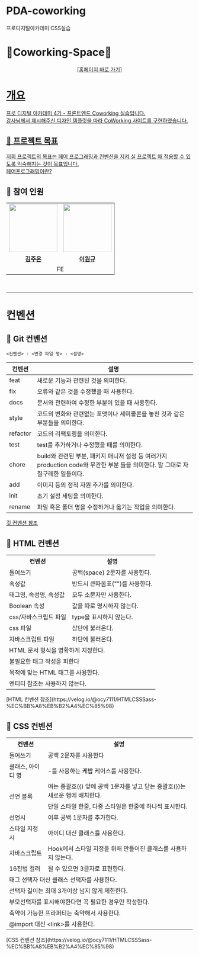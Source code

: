 # PDA-coworking
프로디지털아카데미 CSS실습

# 🤝Coworking-Space🤝

<div align="center">
  <a href="https://d9r9ntc5ny5w3.cloudfront.net/">[홈페이지 바로 가기]
</div>


# 개요
프로 디지털 아카데미 4기 - 프론트엔드 Coworking 실습입니다.  
강사님께서 제시해주신 디자인 템플릿을 따라 CoWorking 사이트를 구현하였습니다.
## 📍 프로젝트 목표
저희 프로젝트의 목표는 페어 프로그래밍과 컨벤션을 지켜 실 프로젝트 때 적용할 수 있도록 익숙해지는 것이 목표입니다.
<br />
[페어프로그래밍이란?](https://velog.io/@congaweb/Pair-Programing)
## 📍 참여 인원
<table style="border: 0.5 solid gray">
 <tr>
    <td align="center"><a href="https://github.com/Jueunkim429"><img src="https://avatars.githubusercontent.com/Jueunkim429" width="130px;" alt=""></td>
    <td align="center" style="border-right : 0.5px solid gray"><a href="https://github.com/ShinHeeEul"><img src="https://avatars.githubusercontent.com/OneK-2" width="130px;" alt=""></td>
  </tr>
  <tr>
    <td align="center"><a href="https://github.com/Jueunkim429"><b>김주은</b></td>
    <td align="center"style="border-right : 0.5px solid gray"><a href="https://github.com/OneK-2" ><b>이원규</b></td>
  </tr>
  <tr>
    <td align = "center" colspan = "2" style="border-right : 0.5px solid gray">FE</td>
  </tr>
</table>
<br/>
      
---  
      
# 컨벤션
## 📍  Git 컨벤션
```
<컨벤션> : <변경 파일 명> - <설명>
```
| 컨벤션 | 설명 |
|--------|------|
| feat | 새로운 기능과 관련된 것을 의미한다.|
 | fix | 오류와 같은 것을 수정했을 때 사용한다.|
 | docs | 문서와 관련하여 수정한 부분이 있을 때 사용한다.|
 | style | 코드의 변화와 관련없는 포맷이나 세미콜론을 놓친 것과 같은 부분들을 의미한다.|
 | refactor | 코드의 리팩토링을 의미한다.|
 | test | test를 추가하거나 수정했을 때를 의미한다.|
 | chore | build와 관련된 부분, 패키지 매니저 설정 등 여러가지 production code와 무관한 부분 들을 의미한다. 말 그대로 자질구레한 일들이다.|
 | add | 이미지 등의 정적 자원 추가를 의미한다.|
 | init | 초기 설정 세팅을 의미한다.|
 | rename | 파일 혹은 폴더 명을 수정하거나 옮기는 작업을 의미한다.|
 [깃 컨벤션 참조](https://velog.io/@devholic/%EC%9A%B0%ED%85%8C%EC%BD%94-6%EA%B8%B0-%EB%8F%84%EC%A0%84%EA%B8%B0-%EC%BB%A4%EB%B0%8B-%EC%BB%A8%EB%B2%A4%EC%85%98-%EC%84%A4%EC%A0%95-Udacity-%EC%BB%A8%EB%B2%A4%EC%85%98-%EB%B2%88%EC%97%AD-%EB%B0%8F-%EC%A0%95%EB%A6%AC)

## 📍 HTML 컨벤션
<table>
  <tr>
    <th>컨벤션</th>
    <th>설명</th>
  </tr>
  <tr>
    <td>들여쓰기</td>
    <td>공백(space) 2문자를 사용한다.</td>
  </tr>
  <tr>
    <td>속성값</td>
    <td>반드시 큰따옴표("")를 사용한다.</td>
  </tr>
  <tr>
    <td>태그명, 속성명, 속성값</td>
    <td>모두 소문자만 사용한다.</td>
  </tr>
  <tr>
    <td>Boolean 속성</td>
    <td>값을 따로 명시하지 않는다.</td>
  </tr>
  <tr>
    <td>css/자바스크립트 파일</td>
    <td>type을 표시하지 않는다.</td>
  </tr>
  <tr>
    <td>css 파일</td>
    <td>상단에 불러온다.</td>
  </tr>
  <tr>
    <td>자바스크립트 파일</td>
    <td>하단에 불러온다.</td>
  </tr>
  <tr>
    <td colspan="2">HTML 문서 형식을 명확하게 지정한다.</td>
  </tr>
  <tr>
    <td colspan="2">불필요한 태그 작성을 피한다</td>
  </tr>
  <tr>
    <td colspan="2">목적에 맞는 HTML 태그를 사용한다.</td>
  </tr>
  <tr>
    <td colspan="2">엔티티 참조는 사용하지 않는다.</td>
  </tr>
</table>
[HTML 컨벤션 참조](https://velog.io/@ocy7111/HTMLCSSSass-%EC%BB%A8%EB%B2%A4%EC%85%98)

## 📍 CSS 컨벤션
<table>
  <tr>
    <th>컨벤션</th>
    <th>설명</th>
  </tr>
  <tr>
    <td>들여쓰기</td>
    <td>공백 2문자를 사용한다</td>
  </tr>
  <tr>
    <td>클래스, 아이디 명</td>
    <td>-를 사용하는 케밥 케이스를 사용한다.</td>
  </tr>
  <tr>
    <td rowspan="2">선언 블록</td>
    <td>여는 중괄호({) 앞에 공백 1문자를 넣고 닫는 중괄호(})는 새로운 행에 배치한다.</td>
  </tr>
  <tr>
    <td>단일 스타일 한줄, 다중 스타일은 한줄에 하나씩 표시한다.</td>
  </tr>
  <tr>
    <td>선언시</td>
    <td>이후 공백 1문자를 추가한다.</td>
  </tr>
  <tr>
    <td>스타일 지정시</td>
    <td>아이디 대신 클래스를 사용한다.</td>
  </tr>
  <tr>
    <td>자바스크립트</td>
    <td>Hook에서 스타일 지정을 위해 만들어진 클래스를 사용하지 않는다.</td>
  </tr>
  <tr>
    <td>16진법 컬러</td>
    <td>될 수 있으면 3글자로 표현한다.</td>
  </tr>
  <tr>
    <td colspan="2">태그 선택자 대신 클래스 선택자를 사용한다.</td>
  </tr>
 <tr>
   <td colspan="2">선택자 길이는 최대 3개이상 넘지 않게 제한한다.</td>
 </tr>
  <tr>
    <td colspan="2">부모선택자를 표시해야한다면 꼭 필요한 경우만 작성한다.</td>
  </tr>
  <tr>
    <td colspan="2">축약이 가능한 프라퍼티는 축약해서 사용한다.</td>
  </tr>
  <tr>
    <td colspan="2">@import 대신 &lt;link&gt;를 사용한다.</td>
  </tr>
</table>
[CSS 컨벤션 참조](https://velog.io/@ocy7111/HTMLCSSSass-%EC%BB%A8%EB%B2%A4%EC%85%98)
